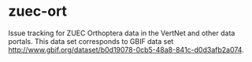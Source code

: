 # zuec-ort
Issue tracking for ZUEC Orthoptera data in the VertNet and other data portals. This data set corresponds to GBIF data set http://www.gbif.org/dataset/b0d19078-0cb5-48a8-841c-d0d3afb2a074.
